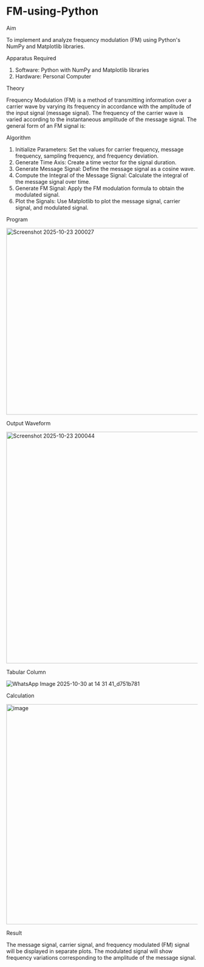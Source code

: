 # FM-using-Python

Aim


To implement and analyze frequency modulation (FM) using Python's NumPy and Matplotlib libraries. 

Apparatus Required

1.	Software: Python with NumPy and Matplotlib libraries
2.	Hardware: Personal Computer
  
Theory

Frequency Modulation (FM) is a method of transmitting information over a carrier wave by varying its frequency in accordance with the amplitude of the input signal (message signal). The frequency of the carrier wave is varied according to the instantaneous amplitude of the message signal. The general form of an FM signal is:



Algorithm


1.	Initialize Parameters: Set the values for carrier frequency, message frequency, sampling frequency, and frequency deviation.
2.	Generate Time Axis: Create a time vector for the signal duration.
3.	Generate Message Signal: Define the message signal as a cosine wave.
4.	Compute the Integral of the Message Signal: Calculate the integral of the message signal over time.
5.	Generate FM Signal: Apply the FM modulation formula to obtain the modulated signal.
6.	Plot the Signals: Use Matplotlib to plot the message signal, carrier signal, and modulated signal.

Program

<img width="516" height="491" alt="Screenshot 2025-10-23 200027" src="https://github.com/user-attachments/assets/8875e297-4f38-4793-8074-663733507057" />


Output Waveform

<img width="794" height="609" alt="Screenshot 2025-10-23 200044" src="https://github.com/user-attachments/assets/39095612-7e6c-444f-85d5-9c6e92a1c361" />


Tabular Column

![WhatsApp Image 2025-10-30 at 14 31 41_d751b781](https://github.com/user-attachments/assets/40fd1a84-1cf2-441d-9ae3-0b1f08605846)



Calculation

<img width="1260" height="579" alt="image" src="https://github.com/user-attachments/assets/fdd49c65-e713-4e71-9501-37cbd2e5dc09" />



Result


The message signal, carrier signal, and frequency modulated (FM) signal will be displayed in separate plots. The modulated signal will show frequency variations corresponding to the amplitude of the message signal.
